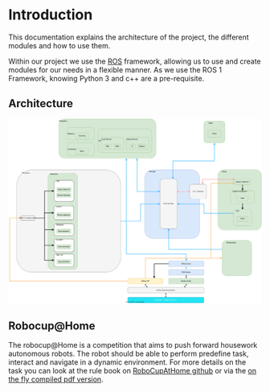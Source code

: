 # Introduction

This documentation explains the architecture of the project, the different modules and how to use them.

Within our project we use the [ROS](https://www.ros.org/) framework, allowing us to use and create modules for our needs in a flexible manner.
As we use the ROS 1 Framework, knowing Python 3 and c++ are a pre-requisite.

## Architecture

![Alt text](assets/architecture_robobreizh.svg)

## Robocup@Home

The robocup@Home is a competition that aims to push forward housework autonomous robots.
The robot should be able to perform predefine task, interact and navigate in a dynamic environment.
For more details on the task you can look at the rule book on [RoboCupAtHome github](https://github.com/RoboCupAtHome/RuleBook) or via the [on the fly compiled pdf version](https://robocupathome.github.io/RuleBook/rulebook/master.pdf).
